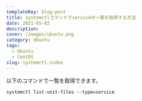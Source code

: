 ```yaml
---
templateKey: blog-post
title: systemctlコマンドでserviceの一覧を取得する方法
date: 2021-05-02
description:
cover: /images/ubuntu.png
category: Ubuntu
tags:
  - Ubuntu
  - CentOS
slug: systemctl-index
---
```



以下のコマンドで一覧を取得できます。

```shell
systemctl list-unit-files --type=service
```